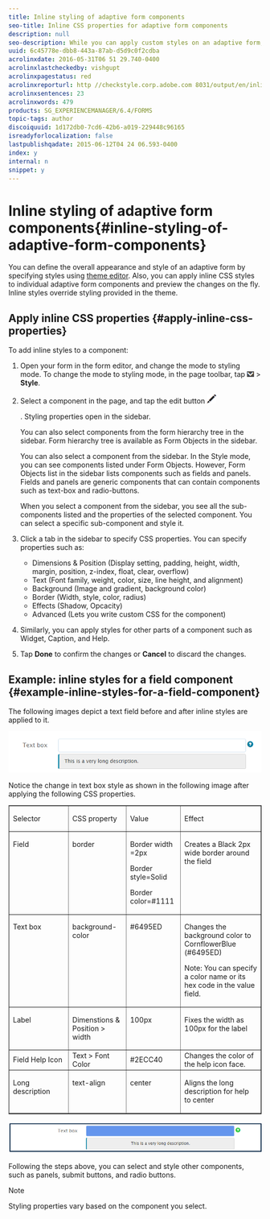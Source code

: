 ```yaml
---
title: Inline styling of adaptive form components
seo-title: Inline CSS properties for adaptive form components
description: null
seo-description: While you can apply custom styles on an adaptive form, you can also apply inline CSS properties on individual components of an adaptive form.
uuid: 6c45778e-dbb8-443a-87ab-d5d9c0f2cdba
acrolinxdate: 2016-05-31T06 51 29.740-0400
acrolinxlastcheckedby: vishgupt
acrolinxpagestatus: red
acrolinxreporturl: http //checkstyle.corp.adobe.com 8031/output/en/inline_style_adaptive_forms_admin_5e12de0b318c6865_2183_report.xml
acrolinxsentences: 23
acrolinxwords: 479
products: SG_EXPERIENCEMANAGER/6.4/FORMS
topic-tags: author
discoiquuid: 1d172db0-7cd6-42b6-a019-229448c96165
isreadyforlocalization: false
lastpublishqadate: 2015-06-12T04 24 06.593-0400
index: y
internal: n
snippet: y
---
```


# Inline styling of adaptive form components{#inline-styling-of-adaptive-form-components}

You can define the overall appearance and style of an adaptive form by specifying styles using [theme editor](../../forms/using/themes.md). Also, you can apply inline CSS styles to individual adaptive form components and preview the changes on the fly. Inline styles override styling provided in the theme.

<!--
Comment Type: draft

<p>With the help of the following image of a text component, let’s first learn about the different part of an adaptive form component on which you can apply styles. </p>
-->

<!--
Comment Type: draft

<img alt="Parts of an adaptive form component" imageRotate="0" src="assets/inline-style-components.png" title="Parts of an adaptive form component" />
-->

<!--
Comment Type: draft

<p>Different parts on an adaptive form component called out in the above image are as follows:</p>
<p>A.<strong> Label</strong>: caption for the component. <br /> B.<strong> Field</strong>: area that encompasses all parts of the component<br /> C.<strong> Widget</strong>: area where user specifies or selects a value for the field<br /> D.<strong> Help</strong>: short description, long description, and help indicator for the component</p>
-->

<!--
Comment Type: draft

<note>
<p>You can only style the appearance of the label. To change lable text, use the Title propertly of the text box in the edit mode. For more information, see <a href="../../forms/using/introduction-forms-authoring.md#page-toolbar" target="_blank">Page Toolbar</a>. </p>
</note>
-->

## Apply inline CSS properties {#apply-inline-css-properties}

To add inline styles to a component:

1. Open your form in the form editor, and change the mode to styling mode. To change the mode to styling mode, in the page toolbar, tap  ![](assets/canvas-drop-down.png) &gt; **Style**.
1. Select a component in the page, and tap the edit button  ![](assets/edit-button.png)

   . Styling properties open in the sidebar.

   You can also select components from the form hierarchy tree in the sidebar. Form hierarchy tree is available as Form Objects in the sidebar.

   You can also select a component from the sidebar. In the Style mode, you can see components listed under Form Objects. However, Form Objects list in the sidebar lists components such as fields and panels. Fields and panels are generic components that can contain components such as text-box and radio-buttons.

   When you select a component from the sidebar, you see all the sub-components listed and the properties of the selected component. You can select a specific sub-component and style it. 

1. Click a tab in the sidebar to specify CSS properties. You can specify properties such as:

    * Dimensions & Position (Display setting, padding, height, width, margin, position, z-index, float, clear, overflow)
    * Text (Font family, weight, color, size, line height, and alignment)
    * Background (Image and gradient, background color)
    * Border (Width, style, color, radius)
    * Effects (Shadow, Opcacity)
    * Advanced (Lets you write custom CSS for the component)

1. Similarly, you can apply styles for other parts of a component such as Widget, Caption, and Help.
1. Tap **Done** to confirm the changes or **Cancel** to discard the changes.

## Example: inline styles for a field component {#example-inline-styles-for-a-field-component}

The following images depict a text field before and after inline styles are applied to it.

![Text box component before inline styling is applied](assets/no-style.png)

Notice the change in text box style as shown in the following image after applying the following CSS properties.

<table border="1" cellpadding="1" cellspacing="0" width="100%"> 
 <tbody> 
  <tr> 
   <td width="161"><p>Selector</p> </td> 
   <td width="123"><p>CSS property</p> </td> 
   <td width="104"><p>Value</p> </td> 
   <td width="227"><p>Effect</p> </td> 
  </tr> 
  <tr> 
   <td valign="top" width="161"><p>Field</p> </td> 
   <td valign="top" width="123"><p>border</p> </td> 
   <td valign="top" width="104"><p>Border width =2px</p> <p>Border style=Solid</p> <p>Border color=#1111</p> </td> 
   <td valign="top" width="227"><p>Creates a Black 2px wide border around the field</p> </td> 
  </tr> 
  <tr> 
   <td valign="top" width="161"><p>Text box</p> </td> 
   <td valign="top" width="123"><p>background-color</p> </td> 
   <td valign="top" width="104"><p>#6495ED</p> </td> 
   <td valign="top" width="227"><p>Changes the background color to CornflowerBlue (#6495ED)</p> <p>Note: You can specify a color name or its hex code in the value field.</p> </td> 
  </tr> 
  <tr> 
   <td valign="top" width="161"><p>Label</p> </td> 
   <td valign="top" width="123"><p>Dimenstions &amp; Position &gt; width</p> </td> 
   <td valign="top" width="104"><p>100px</p> </td> 
   <td valign="top" width="227"><p>Fixes the width as 100px for the label</p> </td> 
  </tr> 
  <tr> 
   <td>Field Help Icon</td> 
   <td>Text &gt; Font Color</td> 
   <td>#2ECC40</td> 
   <td>Changes the color of the help icon face.</td> 
  </tr> 
  <tr> 
   <td valign="top" width="161"><p>Long description</p> </td> 
   <td valign="top" width="123"><p>text-align</p> </td> 
   <td valign="top" width="104"><p>center</p> </td> 
   <td valign="top" width="227"><p>Aligns the long description for help to center</p> </td> 
  </tr> 
 </tbody> 
</table>

![Text box style after inline styling is applied](assets/applied-style.png)

Following the steps above, you can select and style other components, such as panels, submit buttons, and radio buttons.

>[!NOTE]
>
>Styling properties vary based on the component you select.

